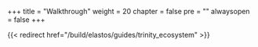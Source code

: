 +++
title = "Walkthrough"
weight = 20
chapter = false
pre = ""
alwaysopen = false
+++

{{< redirect href="/build/elastos/guides/trinity_ecosystem" >}}
